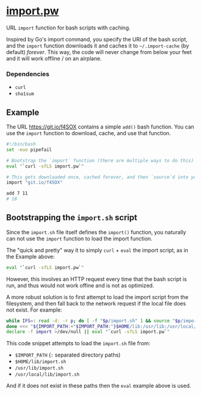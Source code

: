 # [import.pw](https://import.pw)

URL `import` function for bash scripts with caching.

Inspired by Go's import command, you specify the URI of the bash script,
and the `import` function downloads it and caches it to `~/.import-cache`
(by default) _forever_. This way, the code will never change from below
your feet and it will work offline / on an airplane.

### Dependencies

 * `curl`
 * `sha1sum`


## Example

The URL https://git.io/f4SOX contains a simple `add()` bash function.
You can use the `import` function to download, cache, and use that function.

```bash
#!/bin/bash
set -euo pipefail

# Bootstrap the `import` function (there are multiple ways to do this)
eval "`curl -sfLS import.pw`"

# This gets downloaded once, cached forever, and then `source`d into your script
import "git.io/f4SOX"

add 7 11
# 18
```


## Bootstrapping the `import.sh` script

Since the `import.sh` file itself defines the `import()` function, you naturally
can not use the `import` function to load the import function.

The "quick and pretty" way it to simply `curl` + `eval` the import script, as in
the Example above:

```bash
eval "`curl -sfLS import.pw`"
```

However, this involves an HTTP request every time that the bash script is run, and
thus would not work offine and is not as optimized.

A more robust solution is to first attempt to load the import script from the
filesystem, and then fall back to the network request if the local file does not
exist. For example:

```bash
while IFS=: read -d: -r p; do [ -f "$p/import.sh" ] && source "$p/import.sh" && break ||:
done <<< "${IMPORT_PATH:+"$IMPORT_PATH:"}$HOME/lib:/usr/lib:/usr/local/lib:"
declare -f import >/dev/null || eval "`curl -sfLS import.pw`"
```

This code snippet attempts to load the `import.sh` file from:

 * `$IMPORT_PATH` (`:` separated directory paths)
 * `$HOME/lib/import.sh`
 * `/usr/lib/import.sh`
 * `/usr/local/lib/import.sh`

And if it does not exist in these paths then the `eval` example above is used.
